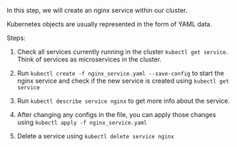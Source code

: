 In this step, we will create an nginx service within our cluster.

Kubernetes objects are usually represented in the form of YAML data.

Steps:

1. Check all services currently running in the cluster `kubectl get service`. Think of services as microservices in the cluster.

2. Run `kubectl create -f nginx_service.yaml --save-config` to start the nginx service and check if the new service is created using `kubectl get service`

3. Run `kubectl describe service nginx` to get more info about the service.

4. After changing any configs in the file, you can apply those changes using `kubectl apply -f nginx_service.yaml`

5. Delete a service using `kubectl delete service nginx`
